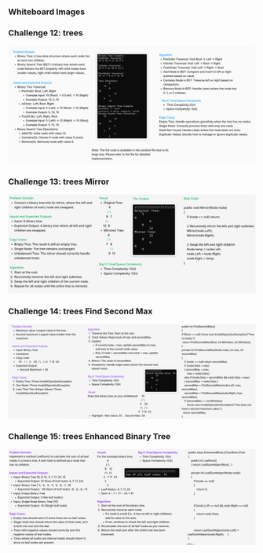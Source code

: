 ### Whiteboard Images

### Challenge 12: trees
![trees](./p.png)

### Challenge 13: trees Mirror
![trees](./q.png)

### Challenge 14: trees Find Second Max
![trees](./r.png)

### Challenge 15: trees Enhanced Binary Tree
![trees](./s.png)

